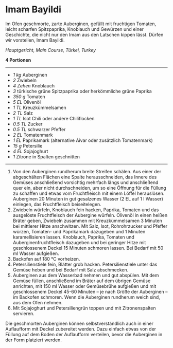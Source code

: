 # Imam Bayildi

Im Ofen geschmorte, zarte Auberginen, gefüllt mit fruchtigen Tomaten, leicht scharfen Spitzpaprika, Knoblauch und Gewürzen und einer Geschichte, die nicht nur den Imam aus den Latschen kippen lässt. Dürfen wir vorstellen, Imam Bayildi.

*Hauptgericht, Main Course, Türkei, Turkey*

**4 Portionen**

---

- *1 kg* Auberginen
- *2* Zwiebeln
- *4 Zehen* Knoblauch
- *3* türkische grüne Spitzpaprika oder herkömmliche grüne Paprika
- *350 g* Tomaten
- *5 EL* Olivenöl
- *1 TL* Kreuzkümmelsamen
- *2 TL* Salz
- *1 TL* Isot Chili oder andere Chiliflocken
- *0.5 TL* Zucker
- *0.5 TL* schwarzer Pfeffer
- *2 EL* Tomatenmark
- *1 EL* Paprikamark (alternative Aivar oder zusätzlich Tomatenmark)
- *15 g* Petersilie
- *4 EL* Sojajoghurt
- *1* Zitrone in Spalten geschnitten

---

1. Von den Auberginen rundherum breite Streifen schälen. Aus einer der abgeschälten Flächen eine Spalte herausschneiden, das Innere des Gemüses anschließend vorsichtig mehrfach längs und anschließend quer ein, aber nicht durchschneiden, um so eine Öffnung für die Füllung zu schaffen und etwas vom Fruchtfleisch mit einem Löffel herauslösen. Auberginen 20 Minuten in gut gesalzenes Wasser (2 EL auf 1 l Wasser) einlegen, das Fruchtfleisch beiseitelegen.
2. Zwiebeln würfeln, Knoblauch fein hacken, Paprika, Tomaten und das ausgelöste Fruchtfleisch der Aubergine würfeln. Olivenöl in einen heißen Bräter geben, Zwiebeln zusammen mit Kreuzkümmelsamen 3 Minuten bei mittlerer Hitze anschwitzen. Mit Salz, Isot, Rohrohrzucker und Pfeffer würzen, Tomaten- und Paprikamark dazugeben und 1 Minuten karamellisieren lassen. Knoblauch, Paprika, Tomaten und Auberginenfruchtfleisch dazugeben und bei geringer Hitze mit geschlossenem Deckel 15 Minuten schmoren lassen. Bei Bedarf mit 50 ml Wasser aufgießen.
3. Backofen auf 180 °C vorheizen.
4. Petersilienstiele fein, Blätter grob hacken. Petersilienstiele unter das Gemüse heben und bei Bedarf mit Salz abschmecken.
5. Auberginen aus dem Wasserbad nehmen und gut abspülen. Mit dem Gemüse füllen, anschließend im Bräter auf dem übrigen Gemüse anrichten, mit 150 ml Wasser oder Gemüsebrühe aufgießen und mit geschlossenem Deckel 45-60 Minuten – je nach Größe der Auberginen – im Backofen schmoren. Wenn die Auberginen rundherum weich sind, aus dem Ofen nehmen.
6. Mit Sojajoghurt und Petersiliengrün toppen und mit Zitronenspalten servieren.

Die geschmorten Auberginen können selbstverständlich auch in einer Auflaufform mit Deckel zubereitet werden. Dazu einfach etwas von der Füllung auf dem Boden der Auflaufform verteilen, bevor die Auberginen in der Form platziert werden.